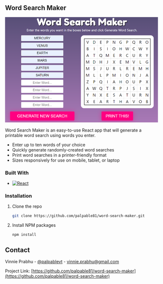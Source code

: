 <!-- ABOUT THE PROJECT -->
## Word Search Maker

[![Product Name Screen Shot][product-screenshot]](https://papaya-crostata-1f5776.netlify.app/)

Word Search Maker is an easy-to-use React app that will generate a printable word search using words you enter.

* Enter up to ten words of your choice
* Quickly generate randomly-created word searches
* Print word searches in a printer-friendly format
* Sizes responsively for use on mobile, tablet, or laptop

### Built With

* [![React][React.js]][React-url]

### Installation

1. Clone the repo
   ```sh
   git clone https://github.com/palpable81/word-search-maker.git
   ```
2. Install NPM packages
   ```sh
   npm install
   ```
<!-- CONTACT -->
## Contact

Vinnie Prabhu - [@palpablevt](https://twitter.com/palpablevt) - vinnie.prabhu@gmail.com

Project Link: [https://github.com/palpable81/word-search-maker](https://github.com/palpable81/word-search-maker)

<!-- MARKDOWN LINKS & IMAGES -->
<!-- https://www.markdownguide.org/basic-syntax/#reference-style-links -->
[product-screenshot]: images/screenshot.png
[React.js]: https://img.shields.io/badge/React-20232A?style=for-the-badge&logo=react&logoColor=61DAFB
[React-url]: https://reactjs.org/